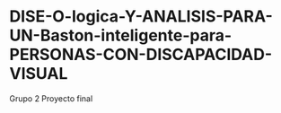# DISE-O-logica-Y-ANALISIS-PARA-UN-Baston-inteligente-para-PERSONAS-CON-DISCAPACIDAD-VISUAL
Grupo 2 Proyecto final
